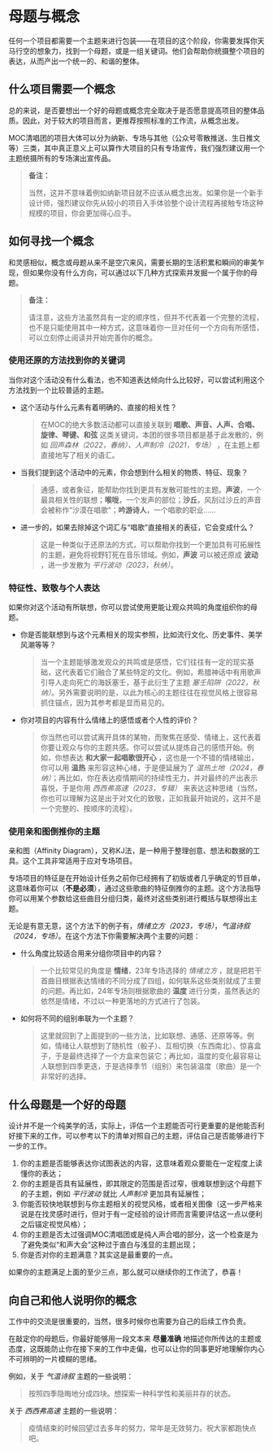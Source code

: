 # 母题与概念

任何一个项目都需要一个主题来进行包装——在项目的这个阶段，你需要发挥你天马行空的想象力，找到一个母题，或是一组关键词。他们会帮助你统摄整个项目的表达，从而产出一个统一的、和谐的整体。

## 什么项目需要一个概念

总的来说，是否要想出一个好的母题或概念完全取决于是否愿意提高项目的整体品质。因此，对于较大的项目而言，更推荐按照标准的工作流，从概念出发。

MOC清唱团的项目大体可以分为纳新、专场与其他（公众号零散推送、生日推文等）三类，其中真正意义上可以算作大项目的只有专场宣传，我们强烈建议用一个主题统摄所有的专场演出宣传品。

> **备注：**
>
> 当然，这并不意味着例如纳新项目就不应该从概念出发。如果你是一个新手设计师，强烈建议你先从较小的项目入手体验整个设计流程再接触专场这种规模的项目，你会更加得心应手。

## 如何寻找一个概念

和灵感相似，概念或母题从来不是空穴来风，需要长期的生活积累和瞬间的审美乍现，但如果你没有什么方向，可以通过以下几种方式探索并发掘一个属于你的母题。

> **备注：**
>
> 请注意，这些方法虽然具有一定的顺序性，但并不代表着一个完整的流程，也不是只能使用其中一种方式，这意味着你一旦对任何一个方向有所感悟，可以立刻停止阅读并开始完善你的概念。

### 使用还原的方法找到你的关键词

当你对这个活动没有什么看法，也不知道表达倾向什么比较好，可以尝试利用这个方法找到一个比较普适的主题。

- 这个活动与什么元素有着明确的、直接的相关性？

  > 在MOC的绝大多数活动都可以直接关联到 **唱歌、声音、人声、合唱、旋律、琴键、和弦** 这类关键词，本团的很多项目都是基于此发散的，例如 *回声森林（2022，春纳）、人声制冷（2021，专场）* ，在主题上都直接地写了相关的语汇。

- 当我们提到这个活动中的元素，你会想到什么相关的物质、特征、现象？

  > 通感，或者象征，能帮助你找到更具有发散可能性的主题。**声波**，一个最具相关性的联想；**喉咙**，一个发声的部位；**沙丘**，风刮过沙丘的声音会被称作“沙漠在唱歌”；**吟游诗人**，一个唱歌的职业……

- 进一步的，如果去除掉这个词汇与“唱歌”直接相关的表征，它会变成什么？

  > 这是一种类似于还原法的方式，可以帮助你找到一个更加具有可拓展性的主题，避免将视野钉死在音乐领域。例如，**声波** 可以被还原成 **波动** ，进一步发散为 *平行波动（2023，秋纳）*。

### 特征性、致敬与个人表达

如果你对这个活动有所联想，你可以尝试使用更能让观众共鸣的角度组织你的母题。

- 你是否能联想到与这个元素相关的现实参照，比如流行文化、历史事件、美学风潮等等？

  > 当一个主题能够激发观众的共鸣或是感悟，它们往往有一定的现实基础，这代表着它们融合了某些特定的文化。例如，希腊神话中有用歌声引导人走向死亡的海妖塞壬，基于此衍生了主题 *塞壬陷阱（2022，秋纳）*。另外需要说明的是，以此为核心的主题往往在视觉风格上很容易抓住锚点，因为其参考都是显而易见的。

- 你对项目的内容有什么情绪上的感悟或者个人性的评价？

  > 你当然也可以尝试离开具体的某物，而聚焦在感受、情绪上，这代表着你要让观众与你的主题共感。你可以尝试从提炼自己的感悟开始。例如，你想表达 **和大家一起唱歌很开心** ，这也是一个不错的情绪输出，你可以用 **温热** 来形容这种心绪，于是便延展为了 *温热土地（2024，春纳）*；再比如，你在表达疫情期间的持续性无力，并对最终的产出表示喜悦，于是你用 *西西弗高速（2023，专辑）* 来表达这种思绪（当然，你也可以理解为这是出于对文化的致敬，正如我最开始说的，这并不是一个完整的、按顺序的流程）。

### 使用亲和图倒推你的主题

亲和图（Affinity Diagram），又称KJ法，是一种用于整理创意、想法和数据的工具。这个工具非常适用于应对专场项目。

专场项目的特征是在开始设计任务之前你已经拥有了初版或者几乎确定的节目单，这意味着你可以（**不是必须**），通过这些歌曲的特征倒推你的主题。这个方法指导你可以用某个参数给这些曲目分组归类，最终对这些类别进行概括与联想得出主题。

无论是有意无意，这个方法下的例子有，*情绪立方（2023，专场）*，*气温诗叙（2024，专场）*。在这个方法下你需要解决两个主要的问题：

- 什么角度比较适合用来分组你项目中的内容？

  > 一个比较常见的角度是 **情绪**，23年专场选择的 *情绪立方* ，就是把若干首曲目根据表达情绪的不同分成了四组，如何联系这些类别就成了主要的问题。再比如，24年专场则根据歌曲的 **温度** 进行分类，虽然表达的依然是情绪，不过以一种更落地的方式进行了包装。

- 如何将不同的组别串联为一个主题？

  > 这里就回到了上面提到的一些方法，比如联想、通感、还原等等。例如，情绪让人联想到了随机性（骰子）、互相切换（东西南北）、惊喜盒子，于是最终选择了一个方盒来包装它；再比如，温度的变化最容易让人联想到四季更迭，于是选择季节（组别）来包装温度（歌曲）是一个非常好的选择。

## 什么母题是一个好的母题

设计并不是一个纯美学的活，实际上，评估一个主题能否可行更重要的是他能否利好接下来的工作，可以参考以下的清单对照自己的主题，评估自己是否能够进行下一步的工作。

1. 你的主题是否能够表达你试图表达的内容，这意味着观众要能在一定程度上读懂你的表达；
2. 你的主题是否具有延展性，即其限定的范围是否过窄，很难联想到这个母题下的子主题，例如 *平行波动* 就比 *人声制冷* 更加具有延展性；
3. 你能否较快地联想到与你主题相关的视觉风格，或者相关图像（这一步严格来说是在找灵感时进行，但对于有一定经验的设计师而言需要评估这一点以便利之后锚定视觉风格）；
4. 你的主题是否太过强调MOC清唱团或是纯人声合唱的部分，这一个检查是为了避免类似“和声大会”这种过于直白与浅显的主题出现；
5. 你是否对你的主题满意？其实这是最重要的一点。

如果你的主题满足上面的至少三点，那么就可以继续你的工作流了，恭喜！

## 向自己和他人说明你的概念

工作中的交流是很重要的，当然，很多时候你也需要为自己的后续工作负责。

在敲定你的母题后，你最好能够用一段文本来 **尽量准确** 地描述你所传达的主题或态度，这既能防止你在接下来的工作中走偏，也可以让你的同事更好地理解你内心不可辨明的一片模糊的思绪。

例如，关于 *气温诗叙* 主题的一些说明：

> 按照四季隐晦地分成四块。想探索一种科学性和美丽并存的状态。

关于 *西西弗高速* 主题的一些说明：

> 疫情结束的时候回望过去多年的努力，常年是无效努力。祝大家都跑快点吧。
